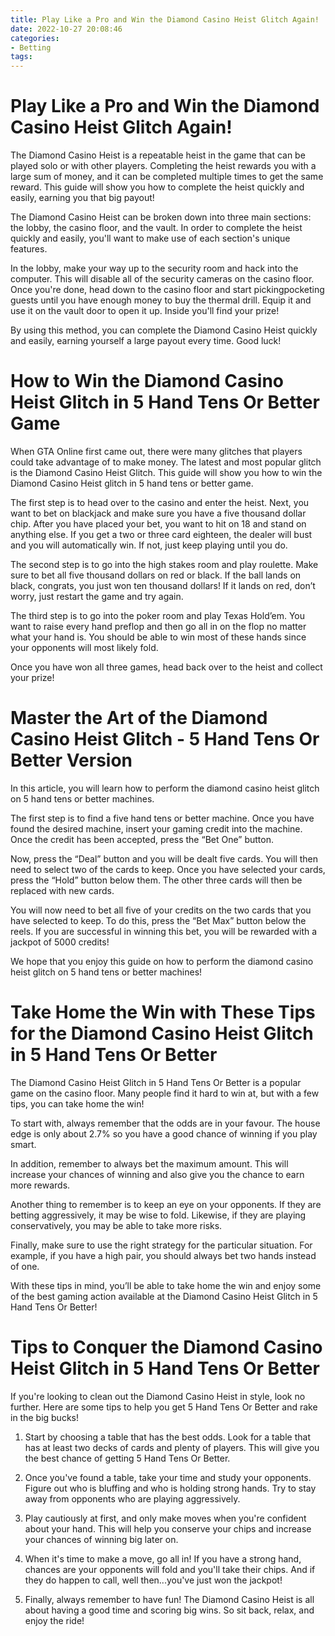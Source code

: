 ```yaml
---
title: Play Like a Pro and Win the Diamond Casino Heist Glitch Again!
date: 2022-10-27 20:08:46
categories:
- Betting
tags:
---
```



#  Play Like a Pro and Win the Diamond Casino Heist Glitch Again!

The Diamond Casino Heist is a repeatable heist in the game that can be played solo or with other players. Completing the heist rewards you with a large sum of money, and it can be completed multiple times to get the same reward. This guide will show you how to complete the heist quickly and easily, earning you that big payout!

The Diamond Casino Heist can be broken down into three main sections: the lobby, the casino floor, and the vault. In order to complete the heist quickly and easily, you'll want to make use of each section's unique features.

In the lobby, make your way up to the security room and hack into the computer. This will disable all of the security cameras on the casino floor. Once you're done, head down to the casino floor and start pickingpocketing guests until you have enough money to buy the thermal drill. Equip it and use it on the vault door to open it up. Inside you'll find your prize!

By using this method, you can complete the Diamond Casino Heist quickly and easily, earning yourself a large payout every time. Good luck!

#  How to Win the Diamond Casino Heist Glitch in 5 Hand Tens Or Better Game

When GTA Online first came out, there were many glitches that players could take advantage of to make money. The latest and most popular glitch is the Diamond Casino Heist Glitch. This guide will show you how to win the Diamond Casino Heist glitch in 5 hand tens or better game.

The first step is to head over to the casino and enter the heist. Next, you want to bet on blackjack and make sure you have a five thousand dollar chip. After you have placed your bet, you want to hit on 18 and stand on anything else. If you get a two or three card eighteen, the dealer will bust and you will automatically win. If not, just keep playing until you do.

The second step is to go into the high stakes room and play roulette. Make sure to bet all five thousand dollars on red or black. If the ball lands on black, congrats, you just won ten thousand dollars! If it lands on red, don’t worry, just restart the game and try again.

The third step is to go into the poker room and play Texas Hold’em. You want to raise every hand preflop and then go all in on the flop no matter what your hand is. You should be able to win most of these hands since your opponents will most likely fold.

Once you have won all three games, head back over to the heist and collect your prize!

#  Master the Art of the Diamond Casino Heist Glitch - 5 Hand Tens Or Better Version

In this article, you will learn how to perform the diamond casino heist glitch on 5 hand tens or better machines.

The first step is to find a five hand tens or better machine. Once you have found the desired machine, insert your gaming credit into the machine. Once the credit has been accepted, press the “Bet One” button.

Now, press the “Deal” button and you will be dealt five cards. You will then need to select two of the cards to keep. Once you have selected your cards, press the “Hold” button below them. The other three cards will then be replaced with new cards.

You will now need to bet all five of your credits on the two cards that you have selected to keep. To do this, press the “Bet Max” button below the reels. If you are successful in winning this bet, you will be rewarded with a jackpot of 5000 credits!

We hope that you enjoy this guide on how to perform the diamond casino heist glitch on 5 hand tens or better machines!

#  Take Home the Win with These Tips for the Diamond Casino Heist Glitch in 5 Hand Tens Or Better 

The Diamond Casino Heist Glitch in 5 Hand Tens Or Better is a popular game on the casino floor. Many people find it hard to win at, but with a few tips, you can take home the win! 

To start with, always remember that the odds are in your favour. The house edge is only about 2.7% so you have a good chance of winning if you play smart. 

In addition, remember to always bet the maximum amount. This will increase your chances of winning and also give you the chance to earn more rewards. 

Another thing to remember is to keep an eye on your opponents. If they are betting aggressively, it may be wise to fold. Likewise, if they are playing conservatively, you may be able to take more risks. 

Finally, make sure to use the right strategy for the particular situation. For example, if you have a high pair, you should always bet two hands instead of one.

 With these tips in mind, you’ll be able to take home the win and enjoy some of the best gaming action available at the Diamond Casino Heist Glitch in 5 Hand Tens Or Better!

#  Tips to Conquer the Diamond Casino Heist Glitch in 5 Hand Tens Or Better

If you're looking to clean out the Diamond Casino Heist in style, look no further. Here are some tips to help you get 5 Hand Tens Or Better and rake in the big bucks!

1. Start by choosing a table that has the best odds. Look for a table that has at least two decks of cards and plenty of players. This will give you the best chance of getting 5 Hand Tens Or Better.

2. Once you've found a table, take your time and study your opponents. Figure out who is bluffing and who is holding strong hands. Try to stay away from opponents who are playing aggressively.

3. Play cautiously at first, and only make moves when you're confident about your hand. This will help you conserve your chips and increase your chances of winning big later on.

4. When it's time to make a move, go all in! If you have a strong hand, chances are your opponents will fold and you'll take their chips. And if they do happen to call, well then...you've just won the jackpot!

5. Finally, always remember to have fun! The Diamond Casino Heist is all about having a good time and scoring big wins. So sit back, relax, and enjoy the ride!